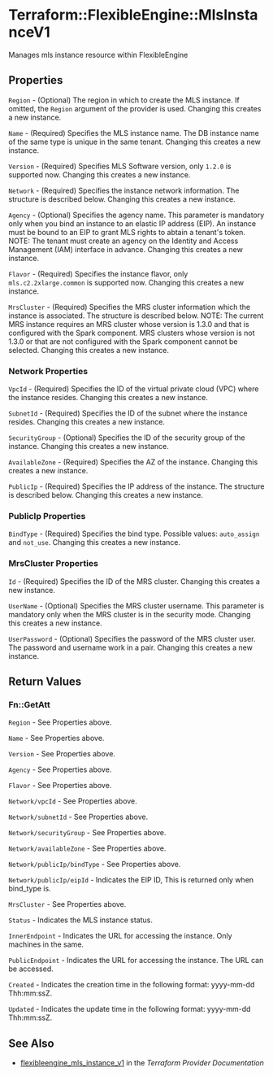 # Terraform::FlexibleEngine::MlsInstanceV1

Manages mls instance resource within FlexibleEngine

## Properties

`Region` - (Optional) The region in which to create the MLS instance. If omitted, the `Region` argument of the provider is used. Changing this creates a new instance.

`Name` - (Required) Specifies the MLS instance name. The DB instance name of the same type is unique in the same tenant. Changing this creates a new instance.

`Version` - (Required) Specifies MLS Software version, only `1.2.0` is supported now. Changing this creates a new instance.

`Network` - (Required) Specifies the instance network information. The structure is described below. Changing this creates a new instance.

`Agency` - (Optional) Specifies the agency name. This parameter is mandatory only when you bind an instance to an elastic IP address (EIP). An instance must be bound to an EIP to grant MLS rights to abtain a tenant's token. NOTE: The tenant must create an agency on the Identity and Access Management (IAM) interface in advance. Changing this creates a new instance.

`Flavor` - (Required) Specifies the instance flavor, only `mls.c2.2xlarge.common` is supported now. Changing this creates a new instance.

`MrsCluster` - (Required) Specifies the MRS cluster information which the instance is associated. The structure is described below. NOTE: The current MRS instance requires an MRS cluster whose version is 1.3.0 and that is configured with the Spark component. MRS clusters whose version is not 1.3.0 or that are not configured with the Spark component cannot be selected. Changing this creates a new instance.

### Network Properties

`VpcId` - (Required) Specifies the ID of the virtual private cloud (VPC) where the instance resides. Changing this creates a new instance.

`SubnetId` - (Required) Specifies the ID of the subnet where the instance resides. Changing this creates a new instance.

`SecurityGroup` - (Optional) Specifies the ID of the security group of the instance. Changing this creates a new instance.

`AvailableZone` - (Required) Specifies the AZ of the instance. Changing this creates a new instance.

`PublicIp` - (Required) Specifies the IP address of the instance. The structure is described below. Changing this creates a new instance.

### PublicIp Properties

`BindType` - (Required) Specifies the bind type. Possible values: `auto_assign` and `not_use`. Changing this creates a new instance.

### MrsCluster Properties

`Id` - (Required) Specifies the ID of the MRS cluster. Changing this creates a new instance.

`UserName` - (Optional) Specifies the MRS cluster username. This parameter is mandatory only when the MRS cluster is in the security mode. Changing this creates a new instance.

`UserPassword` - (Optional) Specifies the password of the MRS cluster user. The password and username work in a pair. Changing this creates a new instance.


## Return Values

### Fn::GetAtt

`Region` - See Properties above.

`Name` - See Properties above.

`Version` - See Properties above.

`Agency` - See Properties above.

`Flavor` - See Properties above.

`Network/vpcId` - See Properties above.

`Network/subnetId` - See Properties above.

`Network/securityGroup` - See Properties above.

`Network/availableZone` - See Properties above.

`Network/publicIp/bindType` - See Properties above.

`Network/publicIp/eipId` - Indicates the EIP ID, This is returned only when bind_type is.

`MrsCluster` - See Properties above.

`Status` - Indicates the MLS instance status.

`InnerEndpoint` - Indicates the URL for accessing the instance. Only machines in the same.

`PublicEndpoint` - Indicates the URL for accessing the instance. The URL can be accessed.

`Created` - Indicates the creation time in the following format: yyyy-mm-dd Thh:mm:ssZ.

`Updated` - Indicates the update time in the following format: yyyy-mm-dd Thh:mm:ssZ.

## See Also

* [flexibleengine_mls_instance_v1](https://www.terraform.io/docs/providers/flexibleengine/r/mls_instance_v1.html) in the _Terraform Provider Documentation_